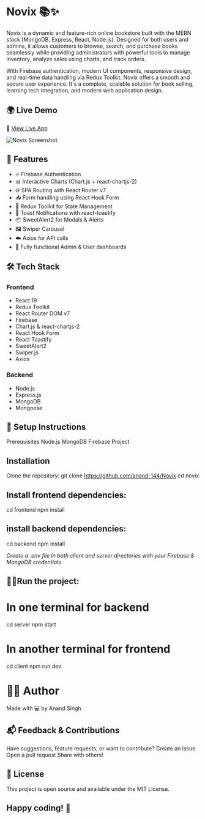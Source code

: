 # Novix 📚✨

Novix is a dynamic and feature-rich online bookstore built with the MERN stack (MongoDB, Express, React, Node.js). Designed for both users and admins, it allows customers to browse, search, and purchase books seamlessly while providing administrators with powerful tools to manage inventory, analyze sales using charts, and track orders.

With Firebase authentication, modern UI components, responsive design, and real-time data handling via Redux Toolkit, Novix offers a smooth and secure user experience. It's a complete, scalable solution for book selling, learning tech integration, and modern web application design.

## 🌍 Live Demo

🔗 [View Live App](https://novix-one.vercel.app/)

![Novix Screenshot](https://i.postimg.cc/9QY1Yfjr/Screenshot-2025-04-17-194849.png)


## 🚀 Features

- 🔥 Firebase Authentication
- 📊 Interactive Charts (Chart.js + react-chartjs-2)
- 🌐 SPA Routing with React Router v7
- 📥 Form handling using React Hook Form
- 🛒 Redux Toolkit for State Management
- 💌 Toast Notifications with react-toastify
- 📦 SweetAlert2 for Modals & Alerts
- 🖼️ Swiper Carousel
- ☁️ Axios for API calls
- 📁 Fully functional Admin & User dashboards

## 🛠️ Tech Stack

### Frontend
- React 19
- Redux Toolkit
- React Router DOM v7
- Firebase
- Chart.js & react-chartjs-2
- React Hook Form
- React Toastify
- SweetAlert2
- Swiper.js
- Axios

### Backend
- Node.js
- Express.js
- MongoDB
- Mongoose

## 🔧 Setup Instructions
Prerequisites
Node.js
MongoDB
Firebase Project

## Installation
Clone the repository:
git clone https://github.com/anand-144/Novix
cd novix

## Install frontend dependencies:
cd frontend
npm install

## install backend dependencies:
cd backend
npm install

*Create a .env file in both client and server directories with your Firebase & MongoDB credentials*

## 🏃‍♂️Run the project:

# In one terminal for backend
cd server
npm start

# In another terminal for frontend
cd client
npm run dev

# 🙋‍♂️ Author
Made with 💻 by Anand Singh

## 📬 Feedback & Contributions
Have suggestions, feature requests, or want to contribute?
Create an issue
Open a pull request
Share with others!

## 📄 License
This project is open source and available under the MIT License.



## Happy coding! 🚀
